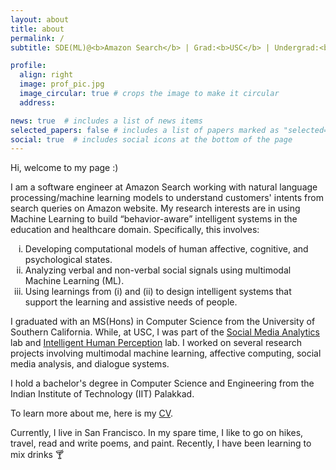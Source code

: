 ```yaml
---
layout: about
title: about
permalink: /
subtitle: SDE(ML)@<b>Amazon Search</b> | Grad:<b>USC</b> | Undergrad:<b>IIT PKD</b>

profile:
  align: right
  image: prof_pic.jpg
  image_circular: true # crops the image to make it circular
  address:

news: true  # includes a list of news items
selected_papers: false # includes a list of papers marked as "selected={true}"
social: true  # includes social icons at the bottom of the page
---
```


Hi, welcome to my page :)

I am a software engineer at Amazon Search working with natural language processing/machine learning models to understand customers' intents from search queries on Amazon website. My research interests are in using Machine Learning to build “behavior-aware” intelligent systems in the education and healthcare domain. Specifically, this involves:
<ol type="i">
  <li>Developing computational models of human affective, cognitive, and psychological states.</li>
  <li>Analyzing verbal and non-verbal social signals using multimodal Machine Learning (ML).
</li>
  <li>Using learnings from (i) and (ii) to design intelligent systems that support the learning and assistive needs of people.
</li>
</ol>

I graduated with an MS(Hons) in Computer Science from the University of Southern California. While, at USC, I was part of the <a href="https://somalab.usc.edu/about/">Social Media Analytics</a> lab and <a href="https://www.ihp-lab.org/">Intelligent Human Perception</a> lab. I worked on several research projects involving multimodal machine learning, affective computing, social media analysis, and dialogue systems.

I hold a bachelor's degree in Computer Science and Engineering from the Indian Institute of Technology (IIT) Palakkad.

To learn more about me, here is my <a href="/assets/pdf/phd_cv.pdf">CV</a>.

Currently, I live in San Francisco. In my spare time, I like to go on hikes, travel, read and write poems, and paint. Recently, I have been learning to mix drinks &#127864;
